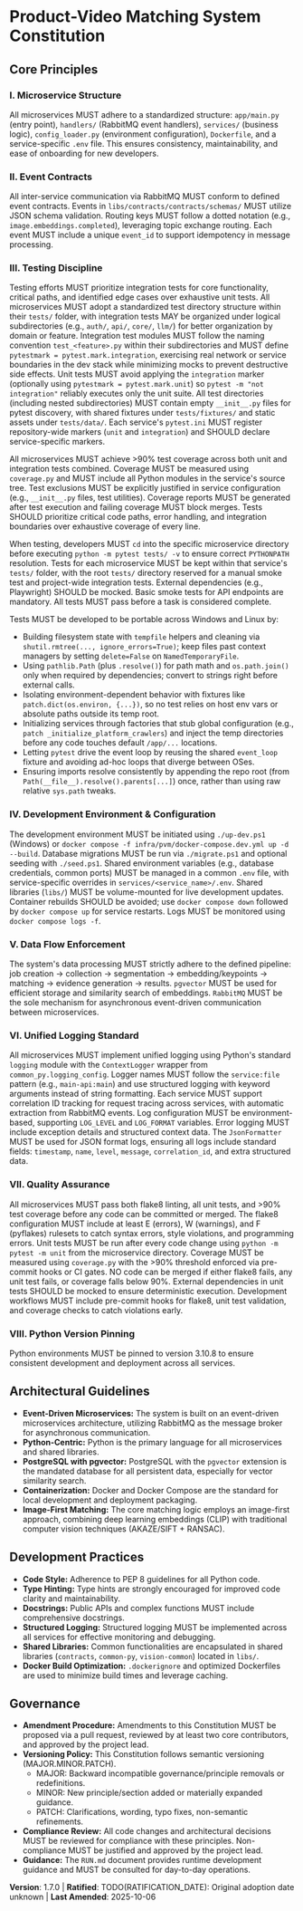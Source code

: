 <!--
Sync Impact Report:
- Version change: 1.6.0 → 1.7.0
- List of modified principles: III. Testing Discipline (updated with coverage requirement)
- Added sections: None
- Removed sections: None
- Templates requiring updates:
    - .specify/templates/plan-template.md: ✅ updated
    - .specify/templates/spec-template.md: ✅ updated
    - .specify/templates/tasks-template.md: ✅ updated
    - .specify/templates/commands/*.md: ⚠ pending
    - README.md: ⚠ pending
    - RUN.md: ⚠ pending
- Follow-up TODOs: TODO(RATIFICATION_DATE): Original adoption date unknown
-->
# Product-Video Matching System Constitution

## Core Principles

### I. Microservice Structure
All microservices MUST adhere to a standardized structure: `app/main.py` (entry point), `handlers/` (RabbitMQ event handlers), `services/` (business logic), `config_loader.py` (environment configuration), `Dockerfile`, and a service-specific `.env` file. This ensures consistency, maintainability, and ease of onboarding for new developers.

### II. Event Contracts
All inter-service communication via RabbitMQ MUST conform to defined event contracts. Events in `libs/contracts/contracts/schemas/` MUST utilize JSON schema validation. Routing keys MUST follow a dotted notation (e.g., `image.embeddings.completed`), leveraging topic exchange routing. Each event MUST include a unique `event_id` to support idempotency in message processing.

### III. Testing Discipline
Testing efforts MUST prioritize integration tests for core functionality, critical paths, and identified edge cases over exhaustive unit tests. All microservices MUST adopt a standardized test directory structure within their `tests/` folder, with integration tests MAY be organized under logical subdirectories (e.g., `auth/`, `api/`, `core/`, `llm/`) for better organization by domain or feature. Integration test modules MUST follow the naming convention `test_<feature>.py` within their subdirectories and MUST define `pytestmark = pytest.mark.integration`, exercising real network or service boundaries in the dev stack while minimizing mocks to prevent destructive side effects. Unit tests MUST avoid applying the `integration` marker (optionally using `pytestmark = pytest.mark.unit`) so `pytest -m "not integration"` reliably executes only the unit suite. All test directories (including nested subdirectories) MUST contain empty `__init__.py` files for pytest discovery, with shared fixtures under `tests/fixtures/` and static assets under `tests/data/`. Each service's `pytest.ini` MUST register repository-wide markers (`unit` and `integration`) and SHOULD declare service-specific markers.

All microservices MUST achieve >90% test coverage across both unit and integration tests combined. Coverage MUST be measured using `coverage.py` and MUST include all Python modules in the service's source tree. Test exclusions MUST be explicitly justified in service configuration (e.g., `__init__.py` files, test utilities). Coverage reports MUST be generated after test execution and failing coverage MUST block merges. Tests SHOULD prioritize critical code paths, error handling, and integration boundaries over exhaustive coverage of every line.

When testing, developers MUST `cd` into the specific microservice directory before executing `python -m pytest tests/ -v` to ensure correct `PYTHONPATH` resolution. Tests for each microservice MUST be kept within that service's `tests/` folder, with the root `tests/` directory reserved for a manual smoke test and project-wide integration tests. External dependencies (e.g., Playwright) SHOULD be mocked. Basic smoke tests for API endpoints are mandatory. All tests MUST pass before a task is considered complete.

Tests MUST be developed to be portable across Windows and Linux by:
- Building filesystem state with `tempfile` helpers and cleaning via `shutil.rmtree(..., ignore_errors=True)`; keep files past context managers by setting `delete=False` on `NamedTemporaryFile`.
- Using `pathlib.Path` (plus `.resolve()`) for path math and `os.path.join()` only when required by dependencies; convert to strings right before external calls.
- Isolating environment-dependent behavior with fixtures like `patch.dict(os.environ, {...})`, so no test relies on host env vars or absolute paths outside its temp root.
- Initializing services through factories that stub global configuration (e.g., `patch _initialize_platform_crawlers`) and inject the temp directories before any code touches default `/app/...` locations.
- Letting `pytest` drive the event loop by reusing the shared `event_loop` fixture and avoiding ad-hoc loops that diverge between OSes.
- Ensuring imports resolve consistently by appending the repo root (from `Path(__file__).resolve().parents[...]`) once, rather than using raw relative `sys.path` tweaks.

### IV. Development Environment & Configuration
The development environment MUST be initiated using `./up-dev.ps1` (Windows) or `docker compose -f infra/pvm/docker-compose.dev.yml up -d --build`. Database migrations MUST be run via `./migrate.ps1` and optional seeding with `./seed.ps1`. Shared environment variables (e.g., database credentials, common ports) MUST be managed in a common `.env` file, with service-specific overrides in `services/<service_name>/.env`. Shared libraries (`libs/`) MUST be volume-mounted for live development updates. Container rebuilds SHOULD be avoided; use `docker compose down` followed by `docker compose up` for service restarts. Logs MUST be monitored using `docker compose logs -f`.

### V. Data Flow Enforcement
The system's data processing MUST strictly adhere to the defined pipeline: job creation → collection → segmentation → embedding/keypoints → matching → evidence generation → results. `pgvector` MUST be used for efficient storage and similarity search of embeddings. `RabbitMQ` MUST be the sole mechanism for asynchronous event-driven communication between microservices.

### VI. Unified Logging Standard
All microservices MUST implement unified logging using Python's standard `logging` module with the `ContextLogger` wrapper from `common_py.logging_config`. Logger names MUST follow the `service:file` pattern (e.g., `main-api:main`) and use structured logging with keyword arguments instead of string formatting. Each service MUST support correlation ID tracking for request tracing across services, with automatic extraction from RabbitMQ events. Log configuration MUST be environment-based, supporting `LOG_LEVEL` and `LOG_FORMAT` variables. Error logging MUST include exception details and structured context data. The `JsonFormatter` MUST be used for JSON format logs, ensuring all logs include standard fields: `timestamp`, `name`, `level`, `message`, `correlation_id`, and extra structured data.


### VII. Quality Assurance
All microservices MUST pass both flake8 linting, all unit tests, and >90% test coverage before any code can be committed or merged. The flake8 configuration MUST include at least E (errors), W (warnings), and F (pyflakes) rulesets to catch syntax errors, style violations, and programming errors. Unit tests MUST be run after every code change using `python -m pytest -m unit` from the microservice directory. Coverage MUST be measured using `coverage.py` with the >90% threshold enforced via pre-commit hooks or CI gates. NO code can be merged if either flake8 fails, any unit test fails, or coverage falls below 90%. External dependencies in unit tests SHOULD be mocked to ensure deterministic execution. Development workflows MUST include pre-commit hooks for flake8, unit test validation, and coverage checks to catch violations early.

### VIII. Python Version Pinning
Python environments MUST be pinned to version 3.10.8 to ensure consistent development and deployment across all services.

## Architectural Guidelines

*   **Event-Driven Microservices:** The system is built on an event-driven microservices architecture, utilizing RabbitMQ as the message broker for asynchronous communication.
*   **Python-Centric:** Python is the primary language for all microservices and shared libraries.
*   **PostgreSQL with pgvector:** PostgreSQL with the `pgvector` extension is the mandated database for all persistent data, especially for vector similarity search.
*   **Containerization:** Docker and Docker Compose are the standard for local development and deployment packaging.
*   **Image-First Matching:** The core matching logic employs an image-first approach, combining deep learning embeddings (CLIP) with traditional computer vision techniques (AKAZE/SIFT + RANSAC).

## Development Practices

*   **Code Style:** Adherence to PEP 8 guidelines for all Python code.
*   **Type Hinting:** Type hints are strongly encouraged for improved code clarity and maintainability.
*   **Docstrings:** Public APIs and complex functions MUST include comprehensive docstrings.
*   **Structured Logging:** Structured logging MUST be implemented across all services for effective monitoring and debugging.
*   **Shared Libraries:** Common functionalities are encapsulated in shared libraries (`contracts`, `common-py`, `vision-common`) located in `libs/`.
*   **Docker Build Optimization:** `.dockerignore` and optimized Dockerfiles are used to minimize build times and leverage caching.

## Governance

*   **Amendment Procedure:** Amendments to this Constitution MUST be proposed via a pull request, reviewed by at least two core contributors, and approved by the project lead.
*   **Versioning Policy:** This Constitution follows semantic versioning (MAJOR.MINOR.PATCH).
    *   MAJOR: Backward incompatible governance/principle removals or redefinitions.
    *   MINOR: New principle/section added or materially expanded guidance.
    *   PATCH: Clarifications, wording, typo fixes, non-semantic refinements.
*   **Compliance Review:** All code changes and architectural decisions MUST be reviewed for compliance with these principles. Non-compliance MUST be justified and approved by the project lead.
*   **Guidance:** The `RUN.md` document provides runtime development guidance and MUST be consulted for day-to-day operations.

**Version**: 1.7.0 | **Ratified**: TODO(RATIFICATION_DATE): Original adoption date unknown | **Last Amended**: 2025-10-06